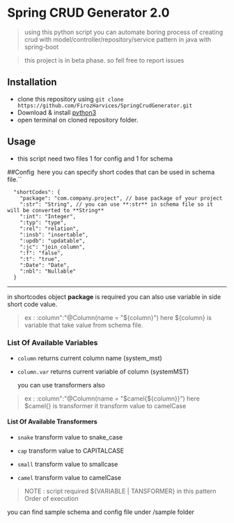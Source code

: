 # Spring CRUD Generator 2.0

> using this python script you can automate boring process of creating crud with model/controller/repository/service pattern in java with spring-boot

> this project is in beta phase. so fell free to report issues

## Installation
- clone this repository using `git clone https://github.com/FirozHarvices/SpringCrudGenerator.git`
- Download & install  [python3](htttp://www.python.org/downloads/ "python3")
- open terminal on cloned repository folder.

## Usage
- this script need two files 1 for config and 1 for schema

##Config``
``here you can specify short codes that can be used in schema file.``


      "shortCodes": {
        "package": "com.company.project", // base package of your project
        ":str": "String", // you can use **:str** in schema file so it will be converted to **String**
        ":int": "Integer",
        ":typ": "type",
        ":rel": "relation",
        ":insb": "insertable",
        ":updb": "updatable",
        ":jc": "join_column",
        ":f": "false",
        ":t": "true",
        ":Date": "Date",
        ":nbl": "Nullable"
      }

------------


  in  shortcodes object **package** is required
  you can also use variable in side short code value.
>   ex :    :column":"@Column(name = \"${column}\")
  here ${column} is variable that take value from schema file.
>

### List Of Available Variables
- `column` returns current column name (system_mst)

- `column.var` returns current variable of column (systemMST)

  you can use transformers also
>   ex :   :column":"@Column(name = \"$camel{${column}}\")
  here $camel{} is transformer it transform value to camelCase

#### List Of Available Transformers
- `snake` transform value to snake_case

- `cap` transform value to CAPITALCASE

- `small` transform value to smallcase

- `camel`  transform value to camelCase
 
>  NOTE : script required ${VARIABLE | TANSFORMER} in this pattern
Order of execution
  
  you can find sample schema and config file under /sample folder
